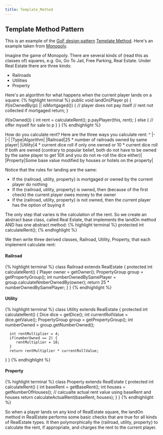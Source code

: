 ```yaml
---
title: Template_Method
---
```

## Template Method Pattern
This is an example of the [GoF design pattern](http://en.wikipedia.org/wiki/Design_Patterns) [Template Method](http://en.wikipedia.org/wiki/Template_method_pattern). Here's an example taken from [Monopoly](http://en.wikipedia.org/wiki/Monopoly_(game)).

Imagine the game of Monopoly. There are several kinds of (read this as classes of) squares, e.g. Go, Go To Jail, Free Parking, Real Estate. Under Real Estate there are three kinds:
* Railroads
* Utilities
* Property

Here's an algorithm for what happens when the current player lands on a square: 
{% highlight terminal %}
public void landOn(Player p) {
   if(isOwnedBy(p) || isMortgaged()) {
      // player does not pay itself
      // rent not collected if mortgaged
      return;
   }

   if(isOwned()) {
      int rent = calculateRent();
      p.payPlayer(this, rent);
   } else {
      // offer myself for sale to p
   }
}
{% endhighlight %}

How do you calculate rent? Here are the three ways you calculate rent:
^
|-|-|
|Type|Algorithm|
|Railroad|25 * number of railroads owned by same player|
|Utility|4 * current dice roll if only one owned or 10 * current dice roll if both are owned (contrary to popular belief, both do not have to be owned by the same player to get 10X and you do not re-roll the dice either)|
|Property|Some base value modified by houses or hotels on the property|


Notice that the rules for landing are the same:
* If the {railroad, utility, property} is mortgaged or owned by the current player do nothing
* If the {railroad, utility, property} is owned, then (because of the first check) the current player owes money to the owner
* If the {railroad, utility, property} is not owned, then the current player has the option of buying it

The only step that varies is the calculation of the rent. So we create an abstract base class, called Real Estate, that implements the landOn method AND has one abstract method:
{% highlight terminal %}
protected int calculateRent();
{% endhighlight %}

We then write three derived classes, Railroad, Utility, Property, that each implement calculate rent:
#### Railroad
{% highlight terminal %}
class Railroad extends RealEstate {
   protected int calculateRent() {
      Player owner = getOwner();
      PropertyGroup group = getPropertyGroup();
      int numberOwnedBySamePlayer = group.calculateNmberOwnedBy(owner);
      return 25 * numberOwnedBySamePlayer;
   }
}
{% endhighlight %}
#### Utility
{% highlight terminal %}
class Utility extends RealEstate {
   protected int calculateRent() {
      Dice dice = getDice();
      int currentRollValue = dice.getValue();
      PropertyGroup group = getPropertyGroup();
      int numberOwned = group.getNumberOwned();

      int rentMultiplier = 4;
      if(numberOwned == 2) {
         rentMultiplier = 10;
      }
      return rentMultiplier * currentRollValue;
   }
}
{% endhighlight %}
#### Property
{% highlight terminal %}
class Property extends RealEstate {
   protected int calculateRent() {
      int baseRent = getBaseRent();
      int houses = getNumberOfHouses();
      // calcualte actual rent value using baseRent and houses
      return calculateActualRent(baseRent, houses);
   }
}
{% endhighlight %}

So when a player lands on any kind of RealEstate square, the landOn method in RealEstate performs some basic checks that are true for all kinds of RealEstate types. It then polymorphically the {railroad, utility, property} to calculate the rent, if appropriate, and charges the rent to the current player.
